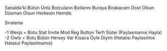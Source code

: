 Sanalda'ki Bütün Ünlü Botcuların Botlarını Buraya Bırakacam Dost Olsun Düsman Olsun Herkesin Hemde.

Sıralama

-1 Wexjs = Botu Stat İnvite Mod Reg Button Terfi Sistei (Paylasmamıs Hayla)
-2 Owls = Botu Bütün Hersey Var Kisaca Öyle Diyim (Hatalısı Paylasılmıs Hatasız Paylasılmamıs)
